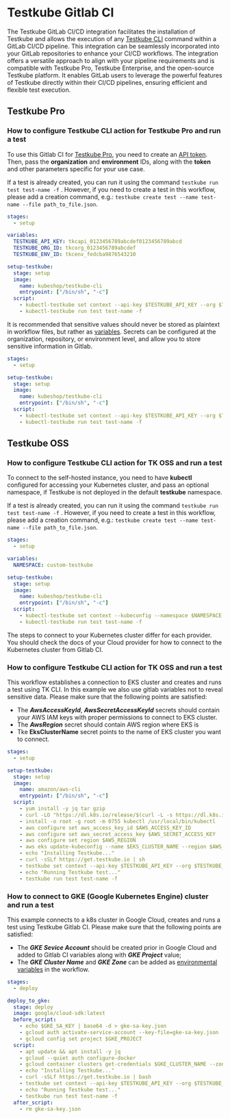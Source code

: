 # Testkube Gitlab CI

The Testkube GitLab CI/CD integration facilitates the installation of Testkube and allows the execution of any [Testkube CLI](https://docs.testkube.io/cli/testkube) command within a GitLab CI/CD pipeline. This integration can be seamlessly incorporated into your GitLab repositories to enhance your CI/CD workflows.
The integration offers a versatile approach to align with your pipeline requirements and is compatible with Testkube Pro, Testkube Enterprise, and the open-source Testkube platform. It enables GitLab users to leverage the powerful features of Testkube directly within their CI/CD pipelines, ensuring efficient and flexible test execution.

## Testkube Pro

### How to configure Testkube CLI action for Testkube Pro and run a test

To use this Gitlab CI for [Testkube Pro](https://app.testkube.io/), you need to create an [API token](https://docs.testkube.io/testkube-pro/articles/organization-management/#api-tokens).
Then, pass the **organization** and **environment** IDs, along with the **token** and other parameters specific for your use case.

If a test is already created, you can run it using the command `testkube run test test-name -f` . However, if you need to create a test in this workflow, please add a creation command, e.g.: `testkube create test --name test-name --file path_to_file.json`.

```yaml
stages:
  - setup

variables:
  TESTKUBE_API_KEY: tkcapi_0123456789abcdef0123456789abcd
  TESTKUBE_ORG_ID: tkcorg_0123456789abcdef
  TESTKUBE_ENV_ID: tkcenv_fedcba9876543210

setup-testkube:
  stage: setup
  image: 
    name: kubeshop/testkube-cli
    entrypoint: ["/bin/sh", "-c"]
  script:
    - kubectl-testkube set context --api-key $TESTKUBE_API_KEY --org $TESTKUBE_ORG_ID --env $TESTKUBE_ENV_ID
    - kubectl-testkube run test test-name -f
```

It is recommended that sensitive values should never be stored as plaintext in workflow files, but rather as [variables](https://docs.gitlab.com/ee/ci/variables/).  Secrets can be configured at the organization, repository, or environment level, and allow you to store sensitive information in Gitlab.

```yaml
stages:
  - setup

setup-testkube:
  stage: setup
  image: 
    name: kubeshop/testkube-cli
    entrypoint: ["/bin/sh", "-c"]
  script:
    - kubectl-testkube set context --api-key $TESTKUBE_API_KEY --org $TESTKUBE_ORG_ID --env $TESTKUBE_ENV_ID
    - kubectl-testkube run test test-name -f
 ```
## Testkube OSS

### How to configure Testkube CLI action for TK OSS and run a test

To connect to the self-hosted instance, you need to have **kubectl** configured for accessing your Kubernetes cluster, and pass an optional namespace, if Testkube is not deployed in the default **testkube** namespace. 

If a test is already created, you can run it using the command `testkube run test test-name -f` . However, if you need to create a test in this workflow, please add a creation command, e.g.: `testkube create test --name test-name --file path_to_file.json`.

```yaml
stages:
  - setup

variables:
  NAMESPACE: custom-testkube

setup-testkube:
  stage: setup
  image: 
    name: kubeshop/testkube-cli
    entrypoint: ["/bin/sh", "-c"]
  script:
    - kubectl-testkube set context --kubeconfig --namespace $NAMESPACE
    - kubectl-testkube run test test-name -f
```

The steps to connect to your Kubernetes cluster differ for each provider. You should check the docs of your Cloud provider for how to connect to the Kubernetes cluster from Gitlab CI.

### How to configure Testkube CLI action for TK OSS and run a test

This workflow establishes a connection to EKS cluster and creates and runs a test using TK CLI. In this example we also use gitlab variables not to reveal sensitive data. Please make sure that the following points are satisfied:
- The **_AwsAccessKeyId_**, **_AwsSecretAccessKeyId_** secrets should contain your AWS IAM keys with proper permissions to connect to EKS cluster.
- The **_AwsRegion_** secret should contain AWS region where EKS is
- Tke **EksClusterName** secret points to the name of EKS cluster you want to connect.

```yaml
stages:
  - setup

setup-testkube:
  stage: setup
  image: 
    name: amazon/aws-cli
    entrypoint: ["/bin/sh", "-c"]
  script:
    - yum install -y jq tar gzip 
    - curl -LO "https://dl.k8s.io/release/$(curl -L -s https://dl.k8s.io/release/stable.txt)/bin/linux/amd64/kubectl"
    - install -o root -g root -m 0755 kubectl /usr/local/bin/kubectl
    - aws configure set aws_access_key_id $AWS_ACCESS_KEY_ID
    - aws configure set aws_secret_access_key $AWS_SECRET_ACCESS_KEY
    - aws configure set region $AWS_REGION
    - aws eks update-kubeconfig --name $EKS_CLUSTER_NAME --region $AWS_REGION
    - echo "Installing Testkube..."
    - curl -sSLf https://get.testkube.io | sh
    - testkube set context --api-key $TESTKUBE_API_KEY --org $TESTKUBE_ORG_ID --env $TESTKUBE_ENV_ID
    - echo "Running Testkube test..."
    - testkube run test test-name -f

```
### How to connect to GKE (Google Kubernetes Engine) cluster and run a test 

This example connects to a k8s cluster in Google Cloud, creates and runs a test using Testkube Gitlab CI. Please make sure that the following points are satisfied:
- The **_GKE Sevice Account_** should be created prior in Google Cloud and added to Gitlab CI variables along with **_GKE Project_** value;
- The **_GKE Cluster Name_** and **_GKE Zone_** can be added as [environmental variables](https://docs.gitlab.com/ee/ci/variables/) in the workflow.

```yaml
stages:
  - deploy

deploy_to_gke:
  stage: deploy
  image: google/cloud-sdk:latest
  before_script:
    - echo $GKE_SA_KEY | base64 -d > gke-sa-key.json
    - gcloud auth activate-service-account --key-file=gke-sa-key.json
    - gcloud config set project $GKE_PROJECT
  script:
    - apt update && apt install -y jq 
    - gcloud --quiet auth configure-docker
    - gcloud container clusters get-credentials $GKE_CLUSTER_NAME --zone $GKE_ZONE
    - echo "Installing Testkube..."
    - curl -sSLf https://get.testkube.io | bash
    - testkube set context --api-key $TESTKUBE_API_KEY --org $TESTKUBE_ORG_ID --env $TESTKUBE_ENV_ID
    - echo "Running Testkube test..."
    - testkube run test test-name -f
  after_script:
    - rm gke-sa-key.json
```
